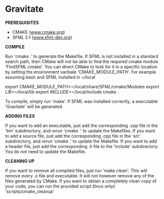 Gravitate
=========

**PREREQUISITES**

- CMAKE (www.cmake.org)
- SFML 2.1 (www.sfml-dev.org)


**COMPILE**

Run 'cmake .' to generate the Makefile.  If SFML is not installed in a standard search path, then CMake will not be able to find the required cmake module 'FindSFML.cmake'.  You can direct CMake to look for it in a specific location by setting the environment varibale 'CMAKE_MODULE_PATH'. For example assuming bash and SFML installed in ~/local

export CMAKE_MODULE_PATH=~/local/share/SFML/cmake/Modules
export LIB=~/local/lib
export INCLUDE=~/local/include
cmake .

To compile, simply run 'make'. If SFML was installed correctly, a executable 'Gravitate' will be generated.


**ADDING FILES**

If you want to add an executable, just add the corresponding .cpp file in the 'bin' subdirectory, and _rerun_ 'cmake .' to update the Makefiles.
If you want to add a source file, just add the corresponding .cpp file in the 'src' subdirectory, and _rerun_ 'cmake .' to update the Makefile.
If you want to add a header file, just add the corresponding .h file to the 'include' subdirectory. You do not need to update the Makefile.


**CLEANING UP**

If you want to remove all compiled files, just run 'make clean'.  This will remove every .o file and executable.  It will not however remove any of the files generated by CMake.
If you want to obtain a completely clean copy of your code, you can run the provided script (linux only): 'scripts/cmake_cleanup'
